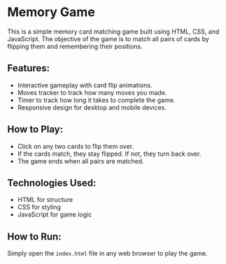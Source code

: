 # Memory Game

This is a simple memory card matching game built using HTML, CSS, and JavaScript. The objective of the game is to match all pairs of cards by flipping them and remembering their positions.

## Features:
- Interactive gameplay with card flip animations.
- Moves tracker to track how many moves you made.
- Timer to track how long it takes to complete the game.
- Responsive design for desktop and mobile devices.

## How to Play:
- Click on any two cards to flip them over.
- If the cards match, they stay flipped. If not, they turn back over.
- The game ends when all pairs are matched.

## Technologies Used:
- HTML for structure
- CSS for styling
- JavaScript for game logic

## How to Run:
Simply open the `index.html` file in any web browser to play the game.

